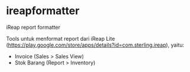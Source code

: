 # ireapformatter
iReap report formatter

Tools untuk menformat report dari iReap Lite (https://play.google.com/store/apps/details?id=com.sterling.ireap), yaitu:
 - Invoice (Sales > Sales View)
 - Stok Barang (Report > Inventory)
